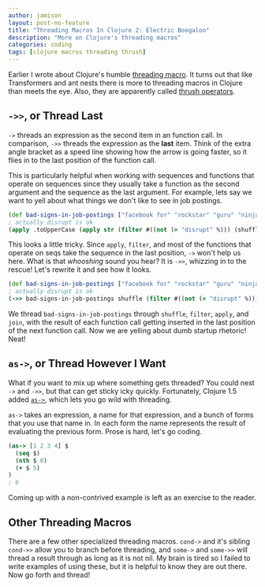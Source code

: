 ```yaml
---
author: jamison
layout: post-no-feature
title: "Threading Macros In Clojure 2: Electric Boogaloo"
description: "More on Clojure's threading macros"
categories: coding
tags: [clojure macros threading thrush]
---
```


Earlier I wrote about Clojure's humble [threading macro](http://jamisondance.com/10-06-2014/the-clojure-threading-macro/).
It turns out that like Transformers and ant nests there is more to threading
macros in Clojure than meets the eye. Also, they are apparently called
[thrush operators](http://debasishg.blogspot.com/2010/04/thrush-in-clojure.html).

## `->>`, or Thread Last

`->` threads an expression as the second item in an function call. In
comparison, `->>` threads the expression as the **last** item. Think of the
extra angle bracket as a speed line showing how the arrow is going faster, so
it flies in to the last position of the function call.

This is particularly helpful when working with sequences and functions that
operate on sequences since they usually take a function as the second argument
and the sequence as the last argument. For example, lets say we want to yell
about what things we don't like to see in job postings.

```clojure
(def bad-signs-in-job-postings ["facebook for" "rockstar" "guru" "ninja" "bro" "red bull" "crush" "disrupt"])
; actually disrupt is ok
(apply .toUpperCase (apply str (filter #((not (= "disrupt" %))) (shuffle bad-signs-in-job-postings))))
```

This looks a little tricky. Since `apply`, `filter`, and most of the functions
that operate on seqs take the sequence in the last position, `->` won't help us
here. What is that *whooshing* sound you hear? It is `->>`, whizzing in to the
rescue! Let's rewrite it and see how it looks.

```clojure
(def bad-signs-in-job-postings ["facebook for" "rockstar" "guru" "ninja" "bro" "red bull" "crush" "disrupt"])
; actually disrupt is ok
(->> bad-signs-in-job-postings shuffle (filter #((not (= "disrupt" %)))) (apply .toUpperCase) (clojure.string/join " "))
```

We thread `bad-signs-in-job-postings` through `shuffle`, `filter`, `apply`, and
`join`, with the result of each function call getting inserted in the last
position of the next function call. Now we are yelling about dumb startup
rhetoric! Neat!

## `as->`, or Thread However I Want

What if you want to mix up where something gets threaded? You could nest `->`
and `->>`, but that can get sticky icky quickly. Fortunately, Clojure 1.5 added
[`as->`](http://clojuredocs.org/clojure.core/as-%3E), which lets you go wild
with threading.

`as->` takes an expression, a name for that expression, and a bunch of forms
that you use that name in. In each form the name represents the result of
evaluating the previous form. Prose is hard, let's go coding.

```clojure
(as-> [1 2 3 4] $
  (seq $)
  (nth $ 0)
  (+ $ 5)
)
; 6
```
Coming up with a non-contrived example is left as an exercise to the reader.

## Other Threading Macros

There are a few other specialized threading macros. `cond->` and it's sibling
`cond->>` allow you to branch before threading, and `some->` and `some->>`
will thread a result through as long as it is not nil. My brain is tired so I
failed to write examples of using these, but it is helpful to know they are out
there. Now go forth and thread!
